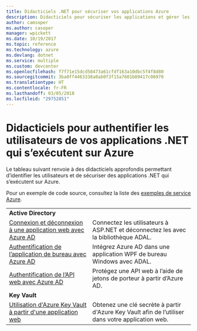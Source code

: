 ```yaml
---
title: Didacticiels .NET pour sécuriser vos applications Azure
description: Didacticiels pour sécuriser les applications et gérer les identités de vos applications .NET qui s’exécutent sur Azure.
author: camsoper
ms.author: casoper
manager: wpickett
ms.date: 10/19/2017
ms.topic: reference
ms.technology: azure
ms.devlang: dotnet
ms.service: multiple
ms.custom: devcenter
ms.openlocfilehash: f7f71e15dcd58473a61cfdf163a10dbc5f4f8d80
ms.sourcegitcommit: 3ba0ff4463338a0ab0f3f15a7601b89417c06970
ms.translationtype: HT
ms.contentlocale: fr-FR
ms.lasthandoff: 03/05/2018
ms.locfileid: "29752851"
---
```

# <a name="tutorials-for-authenticating-users-in-your-net-apps-running-on-azure"></a>Didacticiels pour authentifier les utilisateurs de vos applications .NET qui s’exécutent sur Azure

Le tableau suivant renvoie à des didacticiels approfondis permettant d’identifier les utilisateurs et de sécuriser des applications .NET qui s’exécutent sur Azure.

Pour un exemple de code source, consultez la liste des [exemples de service Azure](https://azure.microsoft.com/resources/samples/?platform=dotnet).

| | |
|---|---|
|**Active Directory**||
| [Connexion et déconnexion à une application web avec Azure AD][1] | Connectez les utilisateurs à ASP.NET et déconnectez les avec la bibliothèque ADAL.
| [Authentification de l’application de bureau avec Azure AD][2]| Intégrez Azure AD dans une application WPF de bureau Windows avec ADAL. | 
| [Authentification de l’API web avec Azure AD][3] | Protégez une API web à l’aide de jetons de porteur à partir d’Azure AD. |
|**Key Vault**||
| [Utilisation d'Azure Key Vault à partir d'une application web][4] | Obtenez une clé secrète à partir d'Azure Key Vault afin de l’utiliser dans votre application web. | 

[1]: /azure/active-directory/develop/active-directory-devquickstarts-webapp-dotnet
[2]: /azure/active-directory/develop/active-directory-devquickstarts-dotnet
[3]: /azure/active-directory/develop/active-directory-devquickstarts-webapi-dotnet
[4]: /azure/key-vault/key-vault-use-from-web-application